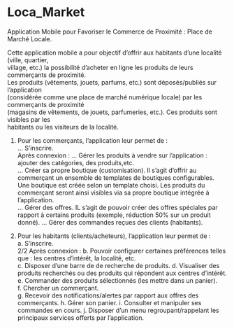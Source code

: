 # Loca_Market
Application Mobile pour Favoriser le Commerce de Proximité : Place de Marché Locale. 

Cette	application	mobile	a	pour	objectif	d’offrir	aux	habitants d’une	localité	 (ville,	quartier,	
village,	etc.)	la	possibilité	d’acheter	en	ligne	les	produits	de	leurs	commerçants	de	proximité.	
Les	 produits	 (vêtements,	 jouets,	 parfums,	 etc.)	 sont	 déposés/publiés	 sur	 l’application	
(considérée	comme	une	place	de	marché	numérique	locale)	par	les	commerçants	de	proximité	
(magasins	 de	 vêtements,	 de	 jouets,	 parfumeries,	 etc.).	 Ces	 produits	 sont	 visibles	 par	 les	
habitants	ou	les	visiteurs	de	la	localité.	

1. Pour	les	commerçants,	l’application	leur	permet	de :	
  ... S’inscrire.	
  Après	connexion :	
  ... Gérer	les produits	à	vendre	sur	l’application :	ajouter	des	catégories,	des	produits,etc.	
  ... Créer	 sa	 propre	 boutique	 (customisation).	 Il	 s’agit	 d’offrir	 au	 commerçant	 un	ensemble	de	templates	de	boutiques configurables.	Une	boutique	est	créée	selon	un	template	choisi.		Les	produits	du	commerçant	seront	ainsi	visibles via	sa	propre boutique intégrée	à	l’application.		
  ... Gérer des	 offres.	 IL	 s’agit	 de	 pouvoir	 créer	 des	 offres	 spéciales par	 rapport	 à	certains	produits	(exemple,	réduction	50%	sur	un	produit	donné).	
  ... Gérer des	commandes	reçues	des	clients	(habitants).	
  
2. Pour	les	habitants	(clients/acheteurs),	l’application	leur	permet	de :	
  a. S’inscrire.	
2/2 Après	connexion :	
  b. Pouvoir	 configurer	 certaines	 préférences	 telles	 que :	 les	 centres	 d’intérêt,	 la	localité,	etc.	
  c. Disposer	d’une	barre	de	de	recherche	de	produits.
  d. Visualiser	 des	 produits	 recherchés	 ou	 des	 produits	 qui	 répondent	 aux	 centres	d’intérêt.
  e. Commander	des	produits	sélectionnés	(les	mettre	dans	un	panier).	
  f. Chercher	un	commerçant.		
  g. Recevoir	des	notifications/alertes par	rapport	aux	offres	des	commerçants.
  h. Gérer	son panier.
  i. Consulter	et	manipuler	ses	commandes	en	cours.
  j. Disposer	 d’un	 menu	 regroupant/rappelant	 les	 principaux	 services offerts	 par l’application.

